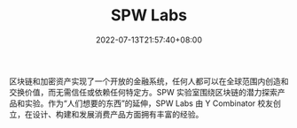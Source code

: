 ﻿---
weight: 
title: "SPW Labs"
description: "SPW Labs 为 Something People Want 的延伸，由 Y Combinator 校友创立，在设计、架构与围绕区块链探索消费品领域，拥有丰富经验"
date: 2022-07-13T21:57:40+08:00
lastmod: 2022-07-13T16:45:40+08:00
draft: false
authors: ["浮尘"]
featuredImage: "spw-labs.jpg"
link: "http://labs.somethingpeoplewant.co/"
tags: ["研究机构","SPW Labs"]
categories: ["navigation"]
navigation: ["研究机构"]
lightgallery: true
toc: true
pinned: false
recommend: false
recommend1: false
---
区块链和加密资产实现了一个开放的金融系统，任何人都可以在全球范围内创造和交换价值，而无需信任或依赖任何特定方。SPW 实验室围绕区块链的潜力探索产品和实验。作为“人们想要的东西”的延伸，SPW Labs 由 Y Combinator 校友创立，在设计、构建和发展消费产品方面拥有丰富的经验。